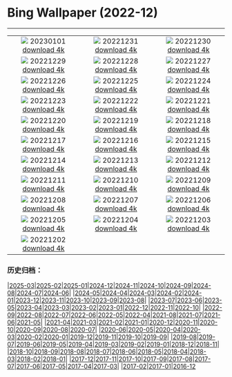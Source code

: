 # Bing Wallpaper (2022-12)
**************
| | | |
| :----: | :----: | :----: |
| ![](https://www.bing.com/th?id=OHR.NorwayNYD_ZH-CN7856439066_1920x1080.jpg) 20230101 [download 4k](https://www.bing.com/th?id=OHR.NorwayNYD_ZH-CN7856439066_UHD.jpg) | ![](https://www.bing.com/th?id=OHR.TheNationaDay_ZH-CN7631842209_1920x1080.jpg) 20221231 [download 4k](https://www.bing.com/th?id=OHR.TheNationaDay_ZH-CN7631842209_UHD.jpg) | ![](https://www.bing.com/th?id=OHR.ChalkRock_ZH-CN2893565655_1920x1080.jpg) 20221230 [download 4k](https://www.bing.com/th?id=OHR.ChalkRock_ZH-CN2893565655_UHD.jpg) |
| ![](https://www.bing.com/th?id=OHR.StorrRocks_ZH-CN4956679462_1920x1080.jpg) 20221229 [download 4k](https://www.bing.com/th?id=OHR.StorrRocks_ZH-CN4956679462_UHD.jpg) | ![](https://www.bing.com/th?id=OHR.ChiesaBianca_ZH-CN4208333975_1920x1080.jpg) 20221228 [download 4k](https://www.bing.com/th?id=OHR.ChiesaBianca_ZH-CN4208333975_UHD.jpg) | ![](https://www.bing.com/th?id=OHR.BlueLagoon_ZH-CN3874240119_1920x1080.jpg) 20221227 [download 4k](https://www.bing.com/th?id=OHR.BlueLagoon_ZH-CN3874240119_UHD.jpg) |
| ![](https://www.bing.com/th?id=OHR.BeverleyWestwood_ZH-CN3729041588_1920x1080.jpg) 20221226 [download 4k](https://www.bing.com/th?id=OHR.BeverleyWestwood_ZH-CN3729041588_UHD.jpg) | ![](https://www.bing.com/th?id=OHR.WhistlerVillage_ZH-CN3451305723_1920x1080.jpg) 20221225 [download 4k](https://www.bing.com/th?id=OHR.WhistlerVillage_ZH-CN3451305723_UHD.jpg) | ![](https://www.bing.com/th?id=OHR.RoeTrentinoSnow_ZH-CN3122890500_1920x1080.jpg) 20221224 [download 4k](https://www.bing.com/th?id=OHR.RoeTrentinoSnow_ZH-CN3122890500_UHD.jpg) |
| ![](https://www.bing.com/th?id=OHR.GentooGrievances_ZH-CN2875292726_1920x1080.jpg) 20221223 [download 4k](https://www.bing.com/th?id=OHR.GentooGrievances_ZH-CN2875292726_UHD.jpg) | ![](https://www.bing.com/th?id=OHR.AnnecyXmas_ZH-CN2540694929_1920x1080.jpg) 20221222 [download 4k](https://www.bing.com/th?id=OHR.AnnecyXmas_ZH-CN2540694929_UHD.jpg) | ![](https://www.bing.com/th?id=OHR.SolarHalo_ZH-CN2320274967_1920x1080.jpg) 20221221 [download 4k](https://www.bing.com/th?id=OHR.SolarHalo_ZH-CN2320274967_UHD.jpg) |
| ![](https://www.bing.com/th?id=OHR.PalaceBelvedere_ZH-CN1818163173_1920x1080.jpg) 20221220 [download 4k](https://www.bing.com/th?id=OHR.PalaceBelvedere_ZH-CN1818163173_UHD.jpg) | ![](https://www.bing.com/th?id=OHR.WinterberryBush_ZH-CN1414026440_1920x1080.jpg) 20221219 [download 4k](https://www.bing.com/th?id=OHR.WinterberryBush_ZH-CN1414026440_UHD.jpg) | ![](https://www.bing.com/th?id=OHR.SouthBeach_ZH-CN0989287734_1920x1080.jpg) 20221218 [download 4k](https://www.bing.com/th?id=OHR.SouthBeach_ZH-CN0989287734_UHD.jpg) |
| ![](https://www.bing.com/th?id=OHR.GlacierGoats_ZH-CN0764810245_1920x1080.jpg) 20221217 [download 4k](https://www.bing.com/th?id=OHR.GlacierGoats_ZH-CN0764810245_UHD.jpg) | ![](https://www.bing.com/th?id=OHR.DudhsagarFallsGoa_ZH-CN0466471017_1920x1080.jpg) 20221216 [download 4k](https://www.bing.com/th?id=OHR.DudhsagarFallsGoa_ZH-CN0466471017_UHD.jpg) | ![](https://www.bing.com/th?id=OHR.Borovets_ZH-CN5914681811_1920x1080.jpg) 20221215 [download 4k](https://www.bing.com/th?id=OHR.Borovets_ZH-CN5914681811_UHD.jpg) |
| ![](https://www.bing.com/th?id=OHR.GranParadiso100th_ZH-CN5744961532_1920x1080.jpg) 20221214 [download 4k](https://www.bing.com/th?id=OHR.GranParadiso100th_ZH-CN5744961532_UHD.jpg) | ![](https://www.bing.com/th?id=OHR.InstagramHallstatt_ZH-CN5309282641_1920x1080.jpg) 20221213 [download 4k](https://www.bing.com/th?id=OHR.InstagramHallstatt_ZH-CN5309282641_UHD.jpg) | ![](https://www.bing.com/th?id=OHR.PoinsettiaDay_ZH-CN5115071992_1920x1080.jpg) 20221212 [download 4k](https://www.bing.com/th?id=OHR.PoinsettiaDay_ZH-CN5115071992_UHD.jpg) |
| ![](https://www.bing.com/th?id=OHR.BuchsteinRossstein_ZH-CN4924477552_1920x1080.jpg) 20221211 [download 4k](https://www.bing.com/th?id=OHR.BuchsteinRossstein_ZH-CN4924477552_UHD.jpg) | ![](https://www.bing.com/th?id=OHR.SaltDesert_ZH-CN4728398785_1920x1080.jpg) 20221210 [download 4k](https://www.bing.com/th?id=OHR.SaltDesert_ZH-CN4728398785_UHD.jpg) | ![](https://www.bing.com/th?id=OHR.NorwayMuskox_ZH-CN6137934745_1920x1080.jpg) 20221209 [download 4k](https://www.bing.com/th?id=OHR.NorwayMuskox_ZH-CN6137934745_UHD.jpg) |
| ![](https://www.bing.com/th?id=OHR.WistmansWood_ZH-CN4453301808_1920x1080.jpg) 20221208 [download 4k](https://www.bing.com/th?id=OHR.WistmansWood_ZH-CN4453301808_UHD.jpg) | ![](https://www.bing.com/th?id=OHR.TangleCreekFalls_ZH-CN4281148652_1920x1080.jpg) 20221207 [download 4k](https://www.bing.com/th?id=OHR.TangleCreekFalls_ZH-CN4281148652_UHD.jpg) | ![](https://www.bing.com/th?id=OHR.GreatEgret_ZH-CN4088261519_1920x1080.jpg) 20221206 [download 4k](https://www.bing.com/th?id=OHR.GreatEgret_ZH-CN4088261519_UHD.jpg) |
| ![](https://www.bing.com/th?id=OHR.BambooTreesIndia_ZH-CN3943852151_1920x1080.jpg) 20221205 [download 4k](https://www.bing.com/th?id=OHR.BambooTreesIndia_ZH-CN3943852151_UHD.jpg) | ![](https://www.bing.com/th?id=OHR.KilimanjaroElephants_ZH-CN3779609103_1920x1080.jpg) 20221204 [download 4k](https://www.bing.com/th?id=OHR.KilimanjaroElephants_ZH-CN3779609103_UHD.jpg) | ![](https://www.bing.com/th?id=OHR.MiamiDT_ZH-CN3528760113_1920x1080.jpg) 20221203 [download 4k](https://www.bing.com/th?id=OHR.MiamiDT_ZH-CN3528760113_UHD.jpg) |
| ![](https://www.bing.com/th?id=OHR.BraidedRiverDelta_ZH-CN3352462511_1920x1080.jpg) 20221202 [download 4k](https://www.bing.com/th?id=OHR.BraidedRiverDelta_ZH-CN3352462511_UHD.jpg) |  |  |

### 历史归档：

|[2025-03](/2025-03/2025-03.md)|[2025-02](/2025-02/2025-02.md)|[2025-01](/2025-01/2025-01.md)|[2024-12](/2024-12/2024-12.md)|[2024-11](/2024-11/2024-11.md)|[2024-10](/2024-10/2024-10.md)|[2024-09](/2024-09/2024-09.md)|[2024-08](/2024-08/2024-08.md)|[2024-07](/2024-07/2024-07.md)|[2024-06](/2024-06/2024-06.md)|
|[2024-05](/2024-05/2024-05.md)|[2024-04](/2024-04/2024-04.md)|[2024-03](/2024-03/2024-03.md)|[2024-02](/2024-02/2024-02.md)|[2024-01](/2024-01/2024-01.md)|[2023-12](/2023-12/2023-12.md)|[2023-11](/2023-11/2023-11.md)|[2023-10](/2023-10/2023-10.md)|[2023-09](/2023-09/2023-09.md)|[2023-08](/2023-08/2023-08.md)|
|[2023-07](/2023-07/2023-07.md)|[2023-06](/2023-06/2023-06.md)|[2023-05](/2023-05/2023-05.md)|[2023-04](/2023-04/2023-04.md)|[2023-03](/2023-03/2023-03.md)|[2023-02](/2023-02/2023-02.md)|[2023-01](/2023-01/2023-01.md)|[2022-12](/2022-12/2022-12.md)|[2022-11](/2022-11/2022-11.md)|[2022-10](/2022-10/2022-10.md)|
|[2022-09](/2022-09/2022-09.md)|[2022-08](/2022-08/2022-08.md)|[2022-07](/2022-07/2022-07.md)|[2022-06](/2022-06/2022-06.md)|[2022-05](/2022-05/2022-05.md)|[2022-04](/2022-04/2022-04.md)|[2021-08](/2021-08/2021-08.md)|[2021-07](/2021-07/2021-07.md)|[2021-06](/2021-06/2021-06.md)|[2021-05](/2021-05/2021-05.md)|
|[2021-04](/2021-04/2021-04.md)|[2021-03](/2021-03/2021-03.md)|[2021-02](/2021-02/2021-02.md)|[2021-01](/2021-01/2021-01.md)|[2020-12](/2020-12/2020-12.md)|[2020-11](/2020-11/2020-11.md)|[2020-10](/2020-10/2020-10.md)|[2020-09](/2020-09/2020-09.md)|[2020-08](/2020-08/2020-08.md)|[2020-07](/2020-07/2020-07.md)|
|[2020-06](/2020-06/2020-06.md)|[2020-05](/2020-05/2020-05.md)|[2020-04](/2020-04/2020-04.md)|[2020-03](/2020-03/2020-03.md)|[2020-02](/2020-02/2020-02.md)|[2020-01](/2020-01/2020-01.md)|[2019-12](/2019-12/2019-12.md)|[2019-11](/2019-11/2019-11.md)|[2019-10](/2019-10/2019-10.md)|[2019-09](/2019-09/2019-09.md)|
|[2019-08](/2019-08/2019-08.md)|[2019-07](/2019-07/2019-07.md)|[2019-06](/2019-06/2019-06.md)|[2019-05](/2019-05/2019-05.md)|[2019-04](/2019-04/2019-04.md)|[2019-03](/2019-03/2019-03.md)|[2019-02](/2019-02/2019-02.md)|[2019-01](/2019-01/2019-01.md)|[2018-12](/2018-12/2018-12.md)|[2018-11](/2018-11/2018-11.md)|
|[2018-10](/2018-10/2018-10.md)|[2018-09](/2018-09/2018-09.md)|[2018-08](/2018-08/2018-08.md)|[2018-07](/2018-07/2018-07.md)|[2018-06](/2018-06/2018-06.md)|[2018-05](/2018-05/2018-05.md)|[2018-04](/2018-04/2018-04.md)|[2018-03](/2018-03/2018-03.md)|[2018-02](/2018-02/2018-02.md)|[2018-01](/2018-01/2018-01.md)|
|[2017-12](/2017-12/2017-12.md)|[2017-11](/2017-11/2017-11.md)|[2017-10](/2017-10/2017-10.md)|[2017-09](/2017-09/2017-09.md)|[2017-08](/2017-08/2017-08.md)|[2017-07](/2017-07/2017-07.md)|[2017-06](/2017-06/2017-06.md)|[2017-05](/2017-05/2017-05.md)|[2017-04](/2017-04/2017-04.md)|[2017-03](/2017-03/2017-03.md)|
|[2017-02](/2017-02/2017-02.md)|[2017-01](/2017-01/2017-01.md)|[2016-12](/2016-12/2016-12.md)